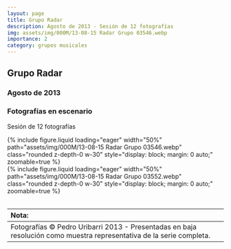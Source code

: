 ```yaml
---
layout: page
title: Grupo Radar
description: Agosto de 2013 - Sesión de 12 fotografías 
img: assets/img/000M/13-08-15 Radar Grupo 03546.webp
importance: 2
category: grupos musicales
---
```


## Grupo Radar
### Agosto de 2013
### Fotografías en escenario
Sesión de 12 fotografías

<div class="text-center">
{% include figure.liquid loading="eager" width="50%" path="assets/img/000M/13-08-15 Radar Grupo 03546.webp" class="rounded z-depth-0 w-30" style="display: block; margin: 0 auto;" zoomable=true %}   
</div>

<div class="text-center">
{% include figure.liquid loading="eager" width="50%" path="assets/img/000M/13-08-15 Radar Grupo 03552.webp" class="rounded z-depth-0 w-30" style="display: block; margin: 0 auto;" zoomable=true %}   
</div>

<br>

|Nota:|
| :----------- | 
| Fotografías © Pedro Uribarri 2013 - Presentadas en baja resolución como muestra representativa de la serie completa.|
